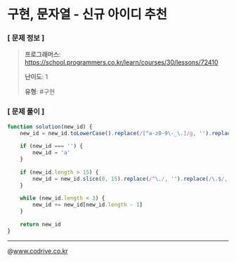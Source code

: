 # 구현, 문자열 - 신규 아이디 추천

### [ 문제 정보 ]
> **프로그래머스**: https://school.programmers.co.kr/learn/courses/30/lessons/72410
> 
> **난이도**: 1
>
> **유형**: #구현


### [ 문제 풀이 ]
```JavaScript
function solution(new_id) {
    new_id = new_id.toLowerCase().replace(/[^a-z0-9\-_\.]/g, '').replace(/\.{2,}/g, '.').replace(/^\./, '').replace(/\.$/, '')
    
    if (new_id === '') {
        new_id = 'a'
    }
    
    if (new_id.length > 15) {
        new_id = new_id.slice(0, 15).replace(/^\./, '').replace(/\.$/, '')
    }
    
    while (new_id.length < 3) {
        new_id += new_id[new_id.length - 1]
    }
    
    return new_id
}
```


---
@www.codrive.co.kr